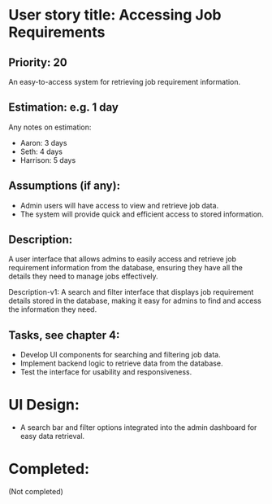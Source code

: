 # User story title: Accessing Job Requirements

## Priority: 20
An easy-to-access system for retrieving job requirement information.

## Estimation: e.g. 1 day
Any notes on estimation:
* Aaron: 3 days
* Seth: 4 days
* Harrison: 5 days

## Assumptions (if any):
- Admin users will have access to view and retrieve job data.
- The system will provide quick and efficient access to stored information.

## Description:
A user interface that allows admins to easily access and retrieve job requirement information from the database, ensuring they have all the details they need to manage jobs effectively.

Description-v1:
A search and filter interface that displays job requirement details stored in the database, making it easy for admins to find and access the information they need.

## Tasks, see chapter 4:
- Develop UI components for searching and filtering job data.
- Implement backend logic to retrieve data from the database.
- Test the interface for usability and responsiveness.

# UI Design:
- A search bar and filter options integrated into the admin dashboard for easy data retrieval.

# Completed:
(Not completed)
